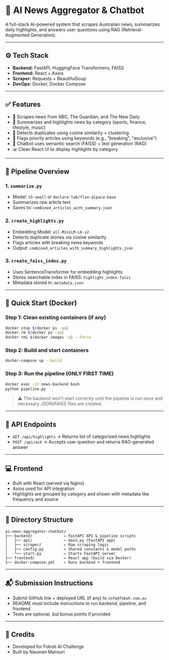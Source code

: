 # 📰 AI News Aggregator & Chatbot

A full-stack AI-powered system that scrapes Australian news, summarizes daily highlights, and answers user questions using RAG (Retrieval-Augmented Generation).

---

## ⚙️ Tech Stack

- **Backend:** FastAPI, HuggingFace Transformers, FAISS
- **Frontend:** React + Axios
- **Scraper:** Requests + BeautifulSoup
- **DevOps:** Docker, Docker Compose

---

## ✅ Features

- 🔎 Scrapes news from ABC, The Guardian, and The New Daily
- 🧠 Summarizes and highlights news by category (sports, finance, lifestyle, music)
- 🔁 Detects duplicates using cosine similarity + clustering
- 🌟 Flags priority articles using keywords (e.g., "breaking", "exclusive")
- 💬 Chatbot uses semantic search (FAISS) + text generation (RAG)
- 📊 Clean React UI to display highlights by category

---

## 🧪 Pipeline Overview

### 1. `summarize.py`
- Model: `t5-small` or `declare-lab/flan-alpaca-base`
- Summarizes raw article text
- Saves to: `combined_articles_with_summary.json`

### 2. `create_highlights.py`
- Embedding Model: `all-MiniLM-L6-v2`
- Detects duplicate stories via cosine similarity
- Flags articles with breaking news keywords
- Output: `combined_articles_with_summary_highlights.json`

### 3. `create_faiss_index.py`
- Uses SentenceTransformer for embedding highlights
- Stores searchable index in FAISS: `highlight_index.faiss`
- Metadata stored in: `metadata.json`

---

## 🚀 Quick Start (Docker)

### Step 1: Clean existing containers (if any)
```bash
docker stop $(docker ps -aq)
docker rm $(docker ps -aq)
docker rmi $(docker images -q) --force
```

### Step 2: Build and start containers
```bash
docker-compose up --build
```

### Step 3: Run the pipeline (ONLY FIRST TIME)
```bash
docker exec -it news-backend bash
python pipeline.py
```

> ⚠️ The backend won't start correctly until the pipeline is run once and necessary JSON/FAISS files are created.

---

## 🔗 API Endpoints

- `GET /api/highlights` → Returns list of categorized news highlights
- `POST /api/ask` → Accepts user question and returns RAG-generated answer

---

## 💻 Frontend

- Built with React (served via Nginx)
- Axios used for API integration
- Highlights are grouped by category and shown with metadata like frequency and source

---

## 📁 Directory Structure

```
ai-news-aggregator-chatbot/
├── backend/              ← FastAPI API & pipeline scripts
│   ├── api/              ← main.py (FastAPI app)
│   ├── scraper/          ← Raw scraping logic
│   ├── config.py         ← Shared constants & model paths
│   └── start.py          ← Starts FastAPI server
├── frontend/             ← React app (build via Docker)
├── docker-compose.yml    ← Runs backend + frontend
```

---

## 📬 Submission Instructions
- Submit GitHub link + deployed URL (if any) to `info@foboh.com.au`
- README must include instructions to run backend, pipeline, and frontend
- Tests are optional, but bonus points if provided

---

## 🧠 Credits
- Developed for Foboh AI Challenge
- Built by Nauman Mansuri
